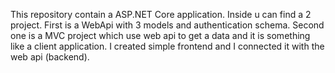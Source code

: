 This repository contain a ASP.NET Core application. Inside u can find a 2 project. First is a WebApi with 3 models and authentication schema. Second one is a MVC project which use web api to get a data and it is something like a client application. I created simple frontend and I connected it with the web api (backend).
